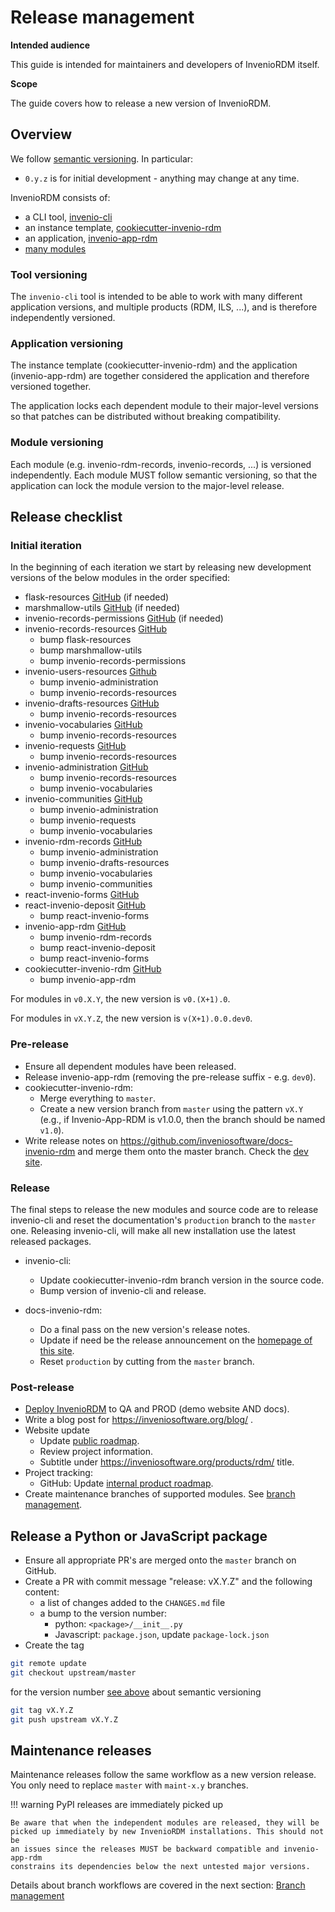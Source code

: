 # Release management

**Intended audience**

This guide is intended for maintainers and developers of InvenioRDM itself.

**Scope**

The guide covers how to release a new version of InvenioRDM.

## Overview

We follow [semantic versioning](https://semver.org/). In particular:

- `0.y.z` is for initial development - anything may change at any time.

InvenioRDM consists of:

- a CLI tool, [invenio-cli](https://github.com/inveniosoftware/invenio-cli)
- an instance template, [cookiecutter-invenio-rdm](https://github.com/inveniosoftware/cookiecutter-invenio-rdm)
- an application, [invenio-app-rdm](https://github.com/inveniosoftware/invenio-app-rdm)
- [many modules](../modules.md)

### Tool versioning

The `invenio-cli` tool is intended to be able to work with many different application versions, and multiple products (RDM, ILS, ...), and is therefore independently versioned.

### Application versioning

The instance template (cookiecutter-invenio-rdm) and the application (invenio-app-rdm) are together considered the application and therefore versioned together.

The application locks each dependent module to their major-level versions so that patches can be distributed without breaking compatibility.

### Module versioning

Each module (e.g. invenio-rdm-records, invenio-records, ...) is versioned independently. Each module MUST follow semantic versioning, so that the application can lock the module version to the major-level release.

## Release checklist

### Initial iteration

In the beginning of each iteration we start by releasing new development versions of the below modules in the order specified:

- flask-resources [GitHub](https://github.com/inveniosoftware/flask-resources) (if needed)
- marshmallow-utils [GitHub](https://github.com/inveniosoftware/marshmallow-utils) (if needed)
- invenio-records-permissions [GitHub](https://github.com/inveniosoftware/invenio-records-permissions) (if needed)
- invenio-records-resources [GitHub](https://github.com/inveniosoftware/invenio-records-resources)
  - bump flask-resources
  - bump marshmallow-utils
  - bump invenio-records-permissions
- invenio-users-resources [Github](https://github.com/inveniosoftware/invenio-users-resources)
  - bump invenio-administration
  - bump invenio-records-resources
- invenio-drafts-resources [GitHub](https://github.com/inveniosoftware/invenio-drafts-resources)
  - bump invenio-records-resources
- invenio-vocabularies [GitHub](https://github.com/inveniosoftware/invenio-vocabularies)
  - bump invenio-records-resources
- invenio-requests [GitHub](https://github.com/inveniosoftware/invenio-requests)
  - bump invenio-records-resources
- invenio-administration [GitHub](https://github.com/inveniosoftware/invenio-administration)
  - bump invenio-records-resources
  - bump invenio-vocabularies
- invenio-communities [GitHub](https://github.com/inveniosoftware/invenio-communities)
  - bump invenio-administration
  - bump invenio-requests
  - bump invenio-vocabularies
- invenio-rdm-records [GitHub](https://github.com/inveniosoftware/invenio-rdm-records)
  - bump invenio-administration
  - bump invenio-drafts-resources
  - bump invenio-vocabularies
  - bump invenio-communities
- react-invenio-forms [GitHub](https://github.com/inveniosoftware/react-invenio-forms)
- react-invenio-deposit [GitHub](https://github.com/inveniosoftware/react-invenio-deposit)
  - bump react-invenio-forms
- invenio-app-rdm [GitHub](https://github.com/inveniosoftware/invenio-app-rdm)
  - bump invenio-rdm-records
  - bump react-invenio-deposit
  - bump react-invenio-forms
- cookiecutter-invenio-rdm [GitHub](https://github.com/inveniosoftware/cookiecutter-invenio-rdm)
  - bump invenio-app-rdm

For modules in `v0.X.Y`, the new version is `v0.(X+1).0`.

For modules in `vX.Y.Z`, the new version is `v(X+1).0.0.dev0`.

### Pre-release

- Ensure all dependent modules have been released.
- Release invenio-app-rdm (removing the pre-release suffix - e.g. `dev0`).
- cookiecutter-invenio-rdm:
  - Merge everything to `master`.
  - Create a new version branch from `master` using the pattern `vX.Y` (e.g., if Invenio-App-RDM is v1.0.0, then the branch should be named `v1.0`).
- Write release notes on https://github.com/inveniosoftware/docs-invenio-rdm and merge them onto the master branch. Check the [dev site](https://inveniordm-dev.docs.cern.ch).

### Release

The final steps to release the new modules and source code are to release invenio-cli and reset the documentation's `production` branch to the `master` one. Releasing invenio-cli, will make all new installation use the latest released packages.

- invenio-cli:

  - Update cookiecutter-invenio-rdm branch version in the source code.
  - Bump version of invenio-cli and release.

- docs-invenio-rdm:
  - Do a final pass on the new version's release notes.
  - Update if need be the release announcement on the [homepage of this site](../../index.md).
  - Reset `production` by cutting from the `master` branch.

### Post-release

- [Deploy InvenioRDM](demosite.md) to QA and PROD (demo website AND docs).
- Write a blog post for https://inveniosoftware.org/blog/ .
- Website update
  - Update [public roadmap](https://inveniosoftware.org/products/rdm/roadmap/).
  - Review project information.
  - Subtitle under <https://inveniosoftware.org/products/rdm/> title.
- Project tracking:
  - GitHub: Update [internal product roadmap](https://github.com/inveniosoftware/product-rdm/milestones?direction=asc&sort=due_date&state=open).
- Create maintenance branches of supported modules. See [branch management](branch-management.md).

## Release a Python or JavaScript package

- Ensure all appropriate PR's are merged onto the `master` branch on GitHub.
- Create a PR with commit message "release: vX.Y.Z" and the following content:
  - a list of changes added to the `CHANGES.md` file
  - a bump to the version number:
    - python: `<package>/__init__.py`
    - Javascript: `package.json`, update `package-lock.json`
- Create the tag

```bash
git remote update
git checkout upstream/master
```

for the version number [see above](#overview) about semantic versioning

```bash
git tag vX.Y.Z
git push upstream vX.Y.Z
```

## Maintenance releases

Maintenance releases follow the same workflow as a new version release. You
only need to replace `master` with `maint-x.y` branches.

!!! warning PyPI releases are immediately picked up

    Be aware that when the independent modules are released, they will be
    picked up immediately by new InvenioRDM installations. This should not be
    an issues since the releases MUST be backward compatible and invenio-app-rdm
    constrains its dependencies below the next untested major versions.

Details about branch workflows are covered in the next section: [Branch management](branch-management.md)
